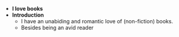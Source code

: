 - **I love books**
- **Introduction**
	- I have an unabiding and romantic love of (non-fiction) books.
	- Besides being an avid reader